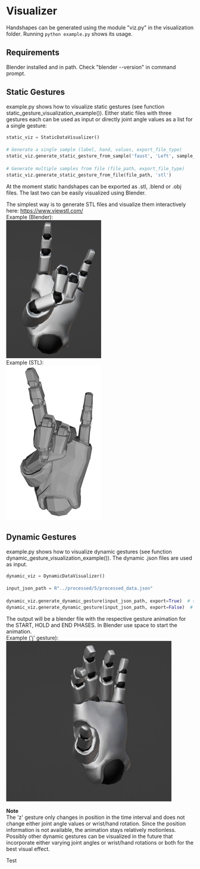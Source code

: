 # Visualizer

Handshapes can be generated using the module "viz.py" in the visualization folder. Running `python example.py` shows its usage.

## Requirements

Blender installed and in path. Check "blender --version" in command prompt.

## Static Gestures

example.py shows how to visualize static gestures (see function static_gesture_visualization_example()). Either static files with three gestures each can be used as input or directly joint angle values as a list for a single gesture:

```python
static_viz = StaticDataVisualizer()

# Generate a single sample (label, hand, values, export_file_type)
static_viz.generate_static_gesture_from_sample('faust', 'Left', sample_values, 'stl')

# Generate multiple samples from file (file_path, export_file_type)
static_viz.generate_static_gesture_from_file(file_path, 'stl')
```

At the moment static handshapes can be exported as .stl, .blend or .obj files. The last two can be easily visualized using Blender.

The simplest way is to generate STL files and visualize them interactively here: https://www.viewstl.com/ <br />
Example (Blender):<br />
![static_gesture_blend](./gesture_static.png)<br />
Example (STL):<br />
![static_gesture_stl](./gesture_static2.png)

## Dynamic Gestures

example.py shows how to visualize dynamic gestures (see function dynamic_gesture_visualization_example()). The dynamic .json files are used as input.

```python
dynamic_viz = DynamicDataVisualizer()

input_json_path = R"../processed/5/processed_data.json"

dynamic_viz.generate_dynamic_gesture(input_json_path, export=True)  # save result as file
dynamic_viz.generate_dynamic_gesture(input_json_path, export=False)  # or show result directly
```

The output will be a blender file with the respective gesture animation for the START, HOLD and END PHASES. In Blender use space to start the animation.<br />
Example ('j' gesture):<br />
![](./gesture.gif) <br />

**Note**<br />
The 'z' gesture only changes in position in the time interval and does not change either joint angle values or wrist/hand rotation. Since the position information is not available, the animation stays relatively motionless.<br />
Possibly other dynamic gestures can be visualized in the future that incorporate either varying joint angles or wrist/hand rotations or both for the best visual effect.

Test
